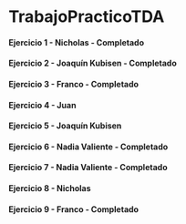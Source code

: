 # TrabajoPracticoTDA
<h4>Ejercicio 1 - Nicholas - Completado </h4>
<h4>Ejercicio 2 - Joaquín Kubisen - Completado </h4>
<h4>Ejercicio 3 - Franco - Completado </h4>
<h4>Ejercicio 4 - Juan </h4>
<h4>Ejercicio 5 - Joaquín Kubisen </h4>
<h4>Ejercicio 6 - Nadia Valiente - Completado </h4>
<h4>Ejercicio 7 - Nadia Valiente - Completado </h4>
<h4>Ejercicio 8 - Nicholas </h4>
<h4>Ejercicio 9 - Franco - Completado </h4>
